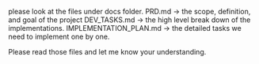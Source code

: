 please look at the files under docs folder.
PRD.md -> the scope, definition, and goal of the project
DEV_TASKS.md -> the high level break down of the implementations.
IMPLEMENTATION_PLAN.md -> the detailed tasks we need to implement one by one.

Please read those files and let me know your understanding.